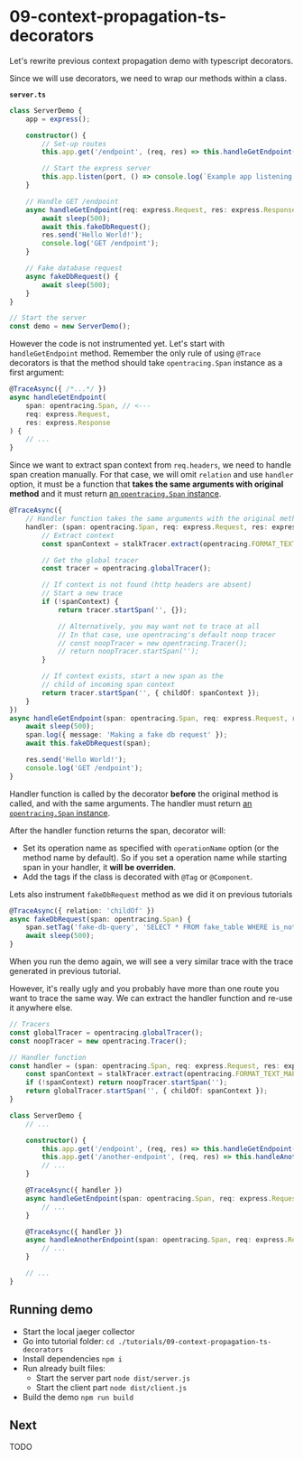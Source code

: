# 09-context-propagation-ts-decorators

Let's rewrite previous context propagation demo with typescript decorators.

Since we will use decorators, we need to wrap our methods within a class.

**`server.ts`**

```ts
class ServerDemo {
    app = express();

    constructor() {
        // Set-up routes
        this.app.get('/endpoint', (req, res) => this.handleGetEndpoint(req, res));

        // Start the express server
        this.app.listen(port, () => console.log(`Example app listening on port ${port}!`));
    }

    // Handle GET /endpoint
    async handleGetEndpoint(req: express.Request, res: express.Response) {
        await sleep(500);
        await this.fakeDbRequest();
        res.send('Hello World!');
        console.log('GET /endpoint');
    }

    // Fake database request
    async fakeDbRequest() {
        await sleep(500);
    }
}

// Start the server
const demo = new ServerDemo();
```

However the code is not instrumented yet. Let's start with `handleGetEndpoint` method. Remember the only rule of using `@Trace` decorators is that the method should take `opentracing.Span` instance as a first argument:

```ts
@TraceAsync({ /*...*/ })
async handleGetEndpoint(
    span: opentracing.Span, // <---
    req: express.Request,
    res: express.Response
) {
    // ...
}
```

Since we want to extract span context from `req.headers`, we need to handle span creation manually. For that case, we will omit `relation` and use `handler` option, it must be a function that **takes the same arguments with original method** and it must return [an `opentracing.Span` instance](https://opentracing-javascript.surge.sh/classes/span.html).

```ts
@TraceAsync({
    // Handler function takes the same arguments with the original method
    handler: (span: opentracing.Span, req: express.Request, res: express.Response) => {
        // Extract context
        const spanContext = stalkTracer.extract(opentracing.FORMAT_TEXT_MAP, req.headers);

        // Get the global tracer
        const tracer = opentracing.globalTracer();

        // If context is not found (http headers are absent)
        // Start a new trace
        if (!spanContext) {
            return tracer.startSpan('', {});

            // Alternatively, you may want not to trace at all
            // In that case, use opentracing's default noop tracer
            // const noopTracer = new opentracing.Tracer();
            // return noopTracer.startSpan('');
        }

        // If context exists, start a new span as the
        // child of incoming span context
        return tracer.startSpan('', { childOf: spanContext });
    }
})
async handleGetEndpoint(span: opentracing.Span, req: express.Request, res: express.Response) {
    await sleep(500);
    span.log({ message: 'Making a fake db request' });
    await this.fakeDbRequest(span);

    res.send('Hello World!');
    console.log('GET /endpoint');
}
```

Handler function is called by the decorator **before** the original method is called, and with the same arguments. The handler must return [an `opentracing.Span` instance](https://opentracing-javascript.surge.sh/classes/span.html).

After the handler function returns the span, decorator will:
- Set its operation name as specified with `operationName` option (or the method name by default). So if you set a operation name while starting span in your handler, it **will be overriden**.
- Add the tags if the class is decorated with `@Tag` or `@Component`.

Lets also instrument `fakeDbRequest` method as we did it on previous tutorials

```ts
@TraceAsync({ relation: 'childOf' })
async fakeDbRequest(span: opentracing.Span) {
    span.setTag('fake-db-query', 'SELECT * FROM fake_table WHERE is_not_that_fake = true;');
    await sleep(500);
}
```

When you run the demo again, we will see a very similar trace with the trace generated in previous tutorial.

However, it's really ugly and you probably have more than one route you want to trace the same way. We can extract the handler function and re-use it anywhere else.

```ts
// Tracers
const globalTracer = opentracing.globalTracer();
const noopTracer = new opentracing.Tracer();

// Handler function
const handler = (span: opentracing.Span, req: express.Request, res: express.Response) => {
    const spanContext = stalkTracer.extract(opentracing.FORMAT_TEXT_MAP, req.headers);
    if (!spanContext) return noopTracer.startSpan('');
    return globalTracer.startSpan('', { childOf: spanContext });
}

class ServerDemo {
    // ...

    constructor() {
        this.app.get('/endpoint', (req, res) => this.handleGetEndpoint(null, req, res));
        this.app.get('/another-endpoint', (req, res) => this.handleAnotherEndpoint(null, req, res));
        // ...
    }

    @TraceAsync({ handler })
    async handleGetEndpoint(span: opentracing.Span, req: express.Request, res: express.Response) {
        // ...
    }

    @TraceAsync({ handler })
    async handleAnotherEndpoint(span: opentracing.Span, req: express.Request, res: express.Response) {
        // ...
    }

    // ...
}
```

## Running demo

- Start the local jaeger collector
- Go into tutorial folder: `cd ./tutorials/09-context-propagation-ts-decorators`
- Install dependencies `npm i`
- Run already built files:
    - Start the server part `node dist/server.js`
    - Start the client part `node dist/client.js`
- Build the demo `npm run build`

## Next

TODO

